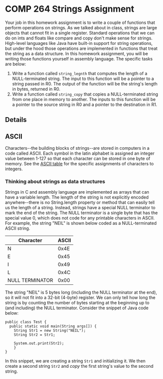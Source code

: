 # COMP 264 Strings Assignment

Your job in this homework assignment is to write a couple of functions that perform operations on strings. As we talked about in class, strings are large objects that cannot fit in a single register. Standard operations that we can do on ints and floats like compare and copy don't make sense for strings. High-level languages like Java have built-in support for string operations, but under the hood those operations are implemented in functions that treat the string as a data structure. In this homework assignment, you will be writing those functions yourself in assembly language. The specific tasks are below:

1. Write a function called `string_legnth` that computes the length of a NULL-terminated string. The input to this function will be a pointer to a string passed in R0. The output of the function will be the string's length in bytes, returned in R0.
2. Write a function called `string_copy` that copies a NULL-terminated string from one place in memory to another. The inputs to this function will be a pointer to the source string in R0 and a pointer to the destination in R1.


## Details

## ASCII

Characters--the building blocks of strings--are stored in computers in a code called ASCII. Each symbol in the latin alphabet is assigned an integer value between 1-127 so that each character can be stored in one byte of memory. See the [ASCII table](http://www.asciitable.com) for the specific assignments of characters to integers.

### Thinking about strings as data structures

Strings in C and assembly language are implemented as arrays that can have a variable length. The length of the string is not explicitly encoded anywhere--there is no String.length property or method that can easily tell us the length of a string. Instead, strings have a special NULL terminator to mark the end of the string. The NULL terminator is a single byte that has the special value 0, which does not code for any printable characters in ASCII. For example, the string "NEIL" is shown below coded as a NULL-terminated ASCII string.


|    Character    | ASCII |
|-----------------|-------|
|        N        | 0x4E  |
|        E        | 0x45  |
|        I        | 0x49  |
|        L        | 0x4C  |
| NULL TERMINATOR | 0x00  |

The string "NEIL" is 5 bytes long (including the NULL terminator at the end), so it will not fit into a 32-bit (4-byte) register. We can only tell how long the string is by counting the number of bytes starting at the beginning up to (and including) the NULL terminator. Consider the snippet of Java code below:


    public class Test {
      public static void main(String args[]) {
        String Str1 = new String("NEIL");
        String Str2 = Str1;

        System.out.print(Str2);
        }
    }

In this snippet, we are creating a string `Str1` and initializing it. We then create a second string `Str2` and *copy* the first string's value to the second string.




